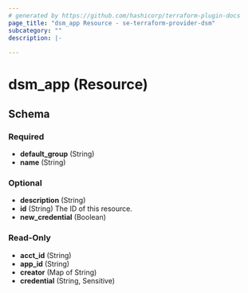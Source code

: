 ```yaml
---
# generated by https://github.com/hashicorp/terraform-plugin-docs
page_title: "dsm_app Resource - se-terraform-provider-dsm"
subcategory: ""
description: |-
  
---
```


# dsm_app (Resource)





<!-- schema generated by tfplugindocs -->
## Schema

### Required

- **default_group** (String)
- **name** (String)

### Optional

- **description** (String)
- **id** (String) The ID of this resource.
- **new_credential** (Boolean)

### Read-Only

- **acct_id** (String)
- **app_id** (String)
- **creator** (Map of String)
- **credential** (String, Sensitive)


